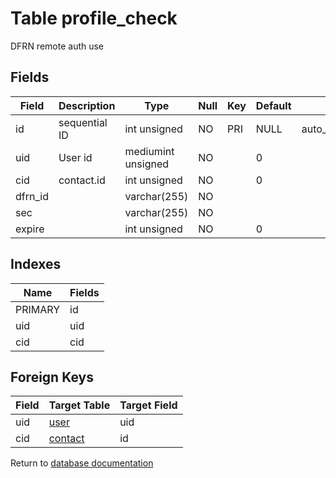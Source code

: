 Table profile_check
===========

DFRN remote auth use

Fields
------

| Field   | Description   | Type               | Null | Key | Default | Extra          |
| ------- | ------------- | ------------------ | ---- | --- | ------- | -------------- |
| id      | sequential ID | int unsigned       | NO   | PRI | NULL    | auto_increment |
| uid     | User id       | mediumint unsigned | NO   |     | 0       |                |
| cid     | contact.id    | int unsigned       | NO   |     | 0       |                |
| dfrn_id |               | varchar(255)       | NO   |     |         |                |
| sec     |               | varchar(255)       | NO   |     |         |                |
| expire  |               | int unsigned       | NO   |     | 0       |                |

Indexes
------------

| Name | Fields |
|------|---------|
| PRIMARY | id |
| uid | uid |
| cid | cid |

Foreign Keys
------------

| Field | Target Table | Target Field |
|-------|--------------|--------------|
| uid | [user](help/database/db_user) | uid |
| cid | [contact](help/database/db_contact) | id |

Return to [database documentation](help/database)
